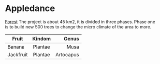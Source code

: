 # Appledance
[Forest](https://www.freerehabcenters.net/virginia/)
The project is about 45 km2, it is divided in three phases. Phase one is to build new 500 trees to change the micro climate of the area to more.

| Fruit | Kindom | Genus|
|-------|:------:|-----:|
|Banana |Plantae | Musa |
| Jackfruit | Plantae | Artocapus|

